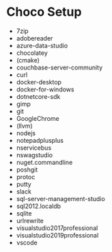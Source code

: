 # Choco Setup

* 7zip
* adobereader
* azure-data-studio
* chocolatey
* (cmake)
* couchbase-server-community
* curl
* docker-desktop
* docker-for-windows
* dotnetcore-sdk
* gimp
* git
* GoogleChrome
* (llvm)
* nodejs
* notepadplusplus
* nservicebus
* nswagstudio
* nuget.commandline
* poshgit
* protoc
* putty
* slack
* sql-server-management-studio
* sql2012.localdb
* sqlite
* urlrewrite
* visualstudio2017professional
* visualstudio2019professional
* vscode
